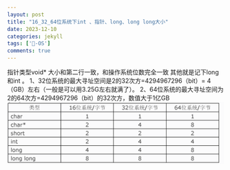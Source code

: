 ```yaml
---
layout: post
title: "16_32_64位系统下int 、指针、long、long long大小"
date: 2023-12-10
categories: jekyll
tags: ['🥁-OS']
comments: true
---
```


指针类型void* 大小和第二行一致，和操作系统位数完全一致
其他就是记下long 和int 。
1、32位系统的最大寻址空间是2的32次方=4294967296（bit）= 4（GB）左右（一般是可以用3.25G左右就满了）。
2、64位系统的最大寻址空间为2的64次方=4294967296（bit）的32次方，数值大于1亿GB
![image.png](images/1692107879058-1841eb14-82de-432e-824f-b2b311387a44.png)
